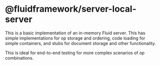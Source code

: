 # @fluidframework/server-local-server

This is a basic implementation of an in-memory Fluid server. This has simple implementations for op storage and ordering,
code loading for simple containers, and stubs for document storage and other functionality.

This is ideal for end-to-end testing for more complex scenarios of op combinations.

